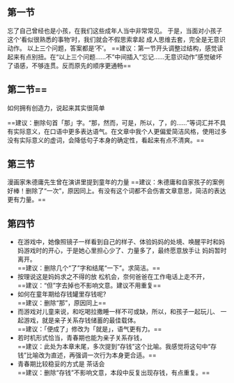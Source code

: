 ## 第一节
忘了自己曾经也是小孩，在我们这些成年人当中非常常见。
于是，当面对小孩子这个‘看似很熟悉的事物’时，我们就会不假思索拿起 成人思维去套，完全是无意识动作。
以上三个问题，答案都是‘不’。
==建议：第一节开头调整过结构，感觉读起来有点别扭。在“以上三个问题……不”中间插入“忘记……无意识动作”感觉破坏了语感，不够连贯。反而原先的顺序更通畅==
## 第二节==
如何拥有创造力，说起来其实很简单 

==建议：删除句首「那」字。“那，然而，可是，所以，了，的……”等词汇并不具有实际意义，在口语中更多表达语气。在文章中我个人更偏爱简洁风格，使用过多没有实际意义的虚词，会降低句子本身的确定性，看起来有点不清爽。==
## 第三节
漫画家朱德庸先生曾在演讲里提到童年的力量
==建议：朱德庸和自家孩子的案例好棒！删除了“一次”，原因同上。有没有这个词都不会伤害文章意思，简洁的表达更有力量。==

## 第四节
- 在游戏中，她像照镜子一样看到自己的样子、体验妈妈的处境、唤醒平时和妈妈游戏时的开心，于是她心里担心少了、力量多了，最终愿意放手让 妈妈暂时离开。  
==建议：删除几个“了”字和结尾“一下”。求简洁。==
- 按理说这是妈妈求之不得的放 松机会，奈何爸爸在工作电话上走不开，  
==建议：“但”字去掉也不影响文意。建议不用重复==
- 如何在童年期给存钱罐里存钱呢?  
==建议：删除“那”，原因同上==
- 而游戏对儿童来说，和吃喝拉撒睡一样不可或缺，所以，和孩子一起玩儿、 一起游戏，就是亲子关系存钱储蓄的最佳载体。  
==建议：「便成了」修改为「就是」，语气更有力。==
- 若时机形式恰当，青春期也能为亲子关系存钱，  
==建议：此处为本章末尾，多次提到“存钱”这个比喻。我感觉将这句中“存钱”比喻改为直述，再强调一次行为本身更合适。==
- 青春期比较稳妥的方式是 茶话会  
==建议：删除“存钱”不影响文意，本段中反复出现存钱，有点重复。==



